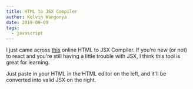 ```yaml
---
title: HTML to JSX Compiler
author: Kelvin Wangonya
date: 2019-09-09
tags:
  - javascript
---
```


I just came across <a href="https://magic.reactjs.net/htmltojsx.htm">this</a> online HTML to JSX Compiler.
If you're new (or not) to react and you're still having a little trouble with JSX, I think this tool is great for learning.

Just paste in your HTML in the HTML editor on the left, and it'll be converted into valid JSX on the right.
